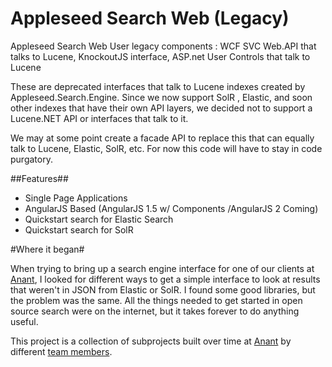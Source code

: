 # Appleseed Search Web (Legacy)
Appleseed Search Web User legacy components : WCF SVC Web.API that talks to Lucene, KnockoutJS interface, ASP.net User Controls that talk to Lucene

These are deprecated interfaces that talk to Lucene indexes created by Appleseed.Search.Engine. Since we now support SolR , Elastic, and soon other indexes that have their own API layers, 
we decided not to support a Lucene.NET API or interfaces that talk to it. 

We may at some point create a facade API to replace this that can equally talk to Lucene, Elastic, SolR, etc. For now this code will have to stay in code purgatory. 

##Features##

* Single Page Applications 
* AngularJS Based (AngularJS 1.5 w/ Components /AngularJS 2 Coming)
* Quickstart search for Elastic Search
* Quickstart search for SolR 

#Where it began#

When trying to bring up a search engine interface for one of our clients at [Anant](https://www.anant.us/), 
I looked for different ways to get a simple interface to look at results that weren't in JSON from Elastic or SolR.
I found some good libraries, but the problem was the same. All the things needed to get started in open source search 
were on the internet, but it takes forever to do anything useful. 

This project is a collection of subprojects built over time at [Anant](https://www.anant.us/) by different [team members](https://www.anant.us/Company.aspx). 
